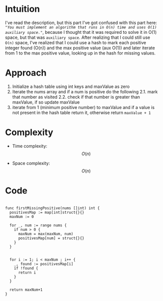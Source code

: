 # Intuition
I've read the description, but this part I've got confused with this part here: *`"You must implement an algorithm that runs in O(n) time and uses O(1) auxiliary space."`*, because I thought that it was required to solve it in O(1) space, but that was `auxiliary space`. After realizing that I could still use `O(n)` space, I've realized that I could use a hash to mark each positive integer found (O(n)) and the max positive value (aux O(1)) and later iterate from 1 to the max positive value, looking up in the hash for missing values.

# Approach
1. Initialize a hash table using int keys and maxValue as zero
2. Iterate the nums array and if a num is positive do the following
2.1. mark that number as visited
2.2. check if that number is greater than maxValue, if so update maxValue
3. iterate from 1 (minimum positive number) to maxValue and if a value is not present in the hash table return it, otherwise return `maxValue + 1`

# Complexity
- Time complexity: $$O(n)$$

- Space complexity: $$O(n)$$

# Code
```

func firstMissingPositive(nums []int) int {
  positivesMap := map[int]struct{}{}
  maxNum := 0

  for _, num := range nums {
    if num > 0 {
      maxNum = max(maxNum, num)
      positivesMap[num] = struct{}{}
    }
  }


  for i := 1; i < maxNum ; i++ {
    _, found := positivesMap[i]
    if !found {
      return i
    }
  }

  return maxNum+1
}
```
